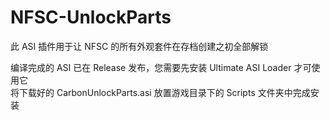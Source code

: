 # NFSC-UnlockParts
此 ASI 插件用于让 NFSC 的所有外观套件在存档创建之初全部解锁<br>

编译完成的 ASI 已在 Release 发布，您需要先安装 Ultimate ASI Loader 才可使用它<br>
将下载好的 CarbonUnlockParts.asi 放置游戏目录下的 Scripts 文件夹中完成安装<br>
